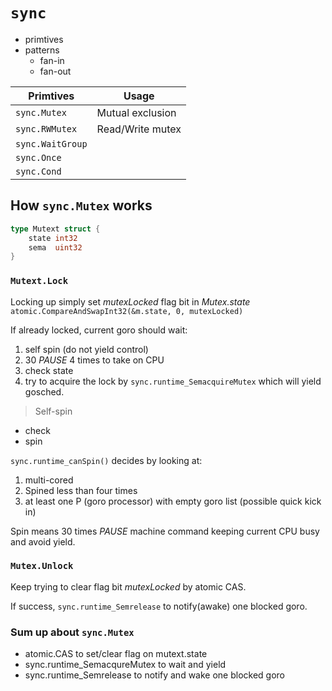 # `sync`
* primtives
* patterns
    * fan-in
    * fan-out

Primtives | Usage
---|---
`sync.Mutex` | Mutual exclusion
`sync.RWMutex` | Read/Write mutex
`sync.WaitGroup` | 
`sync.Once` |
`sync.Cond` |

## How `sync.Mutex` works
```go
type Mutext struct {
    state int32
    sema  uint32
}
```

### `Mutext.Lock`
Locking up simply set _mutexLocked_ flag bit in _Mutex.state_ 
`atomic.CompareAndSwapInt32(&m.state, 0, mutexLocked)`

If already locked, current goro should wait:
1. self spin (do not yield control)
2. 30 _PAUSE_ 4 times to take on CPU
3. check state
4. try to acquire the lock by `sync.runtime_SemacquireMutex` which will yield gosched.

>Self-spin  
* check
* spin

`sync.runtime_canSpin()` decides by looking at:
1. multi-cored
1. Spined less than four times
1. at least one P (goro processor) with empty goro list (possible quick kick in)

Spin means 30 times _PAUSE_ machine command keeping current CPU busy and avoid yield.

### `Mutex.Unlock`
Keep trying to clear flag bit _mutexLocked_ by atomic CAS.

If success, `sync.runtime_Semrelease` to notify(awake) one blocked goro.

### Sum up about `sync.Mutex`
* atomic.CAS to set/clear flag on mutext.state
* sync.runtime_SemacqureMutex to wait and yield
* sync.runtime_Semrelease to notify and wake one blocked goro